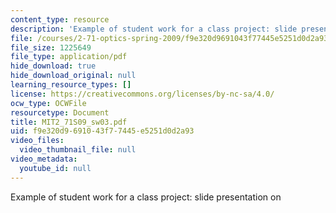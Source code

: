 ```yaml
---
content_type: resource
description: 'Example of student work for a class project: slide presentation on '
file: /courses/2-71-optics-spring-2009/f9e320d9691043f77445e5251d0d2a93_MIT2_71S09_sw03.pdf
file_size: 1225649
file_type: application/pdf
hide_download: true
hide_download_original: null
learning_resource_types: []
license: https://creativecommons.org/licenses/by-nc-sa/4.0/
ocw_type: OCWFile
resourcetype: Document
title: MIT2_71S09_sw03.pdf
uid: f9e320d9-6910-43f7-7445-e5251d0d2a93
video_files:
  video_thumbnail_file: null
video_metadata:
  youtube_id: null
---
```

Example of student work for a class project: slide presentation on 